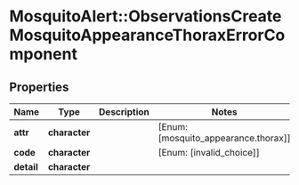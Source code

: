 # MosquitoAlert::ObservationsCreateMosquitoAppearanceThoraxErrorComponent


## Properties
Name | Type | Description | Notes
------------ | ------------- | ------------- | -------------
**attr** | **character** |  | [Enum: [mosquito_appearance.thorax]] 
**code** | **character** |  | [Enum: [invalid_choice]] 
**detail** | **character** |  | 


